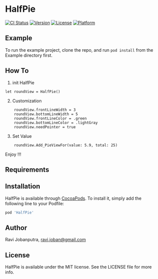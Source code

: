 # HalfPie

[![CI Status](https://img.shields.io/travis/ravi7876/HalfPie.svg?style=flat)](https://travis-ci.org/ravi7876/HalfPie)
[![Version](https://img.shields.io/cocoapods/v/HalfPie.svg?style=flat)](https://cocoapods.org/pods/HalfPie)
[![License](https://img.shields.io/cocoapods/l/HalfPie.svg?style=flat)](https://cocoapods.org/pods/HalfPie)
[![Platform](https://img.shields.io/cocoapods/p/HalfPie.svg?style=flat)](https://cocoapods.org/pods/HalfPie)

## Example

To run the example project, clone the repo, and run `pod install` from the Example directory first.

## How To

1. init HalfPie
```
let roundView = HalfPie()
```
2. Customization
```
    roundView.frontLineWidth = 3
    roundView.bottomLineWidth = 5
    roundView.frontLineColor = .green
    roundView.bottomLineColor = .lightGray
    roundView.needPointer = true
```
3. Set Value
```
    roundView.Add_PieViewFor(value: 5.9, total: 25)
```
Enjoy !!!

## Requirements

## Installation

HalfPie is available through [CocoaPods](https://cocoapods.org). To install
it, simply add the following line to your Podfile:

```ruby
pod 'HalfPie'
```

## Author

Ravi Jobanputra, ravi.joban@gmail.com

## License

HalfPie is available under the MIT license. See the LICENSE file for more info.
